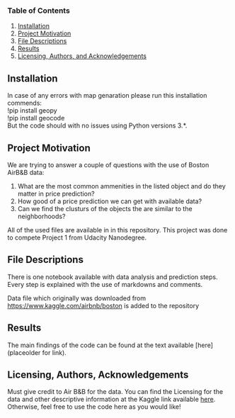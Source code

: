 
### Table of Contents

1. [Installation](#installation)
2. [Project Motivation](#motivation)
3. [File Descriptions](#files)
4. [Results](#results)
5. [Licensing, Authors, and Acknowledgements](#licensing)

## Installation <a name="installation"></a>

In case of any errors with map genaration please run this installation commends:\
!pip install geopy\
!pip install geocode\
But the code should with no issues using Python versions 3.*.

## Project Motivation<a name="motivation"></a>

We are trying to answer a couple of questions with the use of Boston AirB&B data:

1. What are the most common ammenities in the listed object and do they matter in price prediction?
2. How good of a price prediction we can get with available data?
3. Can we find the clusturs of the objects the are similar to the neighborhoods?

All of the used files are available in in this repository. This project was done to compete Project 1 from Udacity Nanodegree. 


## File Descriptions <a name="files"></a>

There is one notebook available with data analysis and prediction steps. Every step is explained with the use of markdowns and comments.

Data file which originally was downloaded from https://www.kaggle.com/airbnb/boston is added to the repository

## Results<a name="results"></a>

The main findings of the code can be found at the text available [here](placeolder for link).

## Licensing, Authors, Acknowledgements<a name="licensing"></a>

Must give credit to Air B&B for the data.  You can find the Licensing for the data and other descriptive information at the Kaggle link available [here](https://www.kaggle.com/airbnb/boston).  Otherwise, feel free to use the code here as you would like! 











